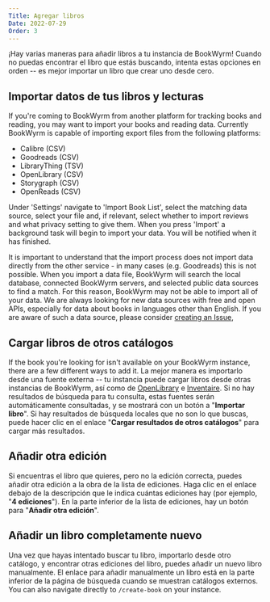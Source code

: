 ```yaml
---
Title: Agregar libros
Date: 2022-07-29
Order: 3
---
```


¡Hay varias maneras para añadir libros a tu instancia de BookWyrm! Cuando no puedas encontrar el libro que estás buscando, intenta estas opciones en orden -- es mejor importar un libro que crear uno desde cero.

## Importar datos de tus libros y lecturas

If you're coming to BookWyrm from another platform for tracking books and reading, you may want to import your books and reading data. Currently BookWyrm is capable of importing export files from the following platforms:

* Calibre (CSV)
* Goodreads (CSV)
* LibraryThing (TSV)
* OpenLibrary (CSV)
* Storygraph (CSV)
* OpenReads (CSV)

Under 'Settings' navigate to 'Import Book List', select the matching data source, select your file and, if relevant, select whether to import reviews and what privacy setting to give them. When you press 'Import' a background task will begin to import your data. You will be notified when it has finished.

It is important to understand that the import process does not import data directly from the other service - in many cases (e.g. Goodreads) this is not possible. When you import a data file, BookWyrm will search the local database, connected BookWyrm servers, and selected public data sources to find a match. For this reason, BookWyrm may not be able to import all of your data. We are always looking for new data sources with free and open APIs, especially for data about books in languages other than English. If you are aware of such a data source, please consider [creating an Issue](https://github.com/bookwyrm-social/bookwyrm/issues),

## Cargar libros de otros catálogos

If the book you're looking for isn't available on your BookWyrm instance, there are a few different ways to add it. La mejor manera es importarlo desde una fuente externa -- tu instancia puede cargar libros desde otras instancias de BookWyrm, así como de [OpenLibrary](http://openlibrary.org/) e [Inventaire](http://inventaire.io/). Si no hay resultados de búsqueda para tu consulta, estas fuentes serán automáticamente consultadas, y se mostrará con un botón a "**Importar libro**". Si hay resultados de búsqueda locales que no son lo que buscas, puede hacer clic en el enlace "**Cargar resultados de otros catálogos**" para cargar más resultados.


## Añadir otra edición

Si encuentras el libro que quieres, pero no la edición correcta, puedes añadir otra edición a la obra de la lista de ediciones. Haga clic en el enlace debajo de la descripción que le indica cuántas ediciones hay (por ejemplo, "**4 ediciones**"). En la parte inferior de la lista de ediciones, hay un botón para "**Añadir otra edición**".

## Añadir un libro completamente nuevo

Una vez que hayas intentado buscar tu libro, importarlo desde otro catálogo, y encontrar otras ediciones del libro, puedes añadir un nuevo libro manualmente. El enlace para añadir manualmente un libro está en la parte inferior de la página de búsqueda cuando se muestran catálogos externos. You can also navigate directly to `/create-book` on your instance.
